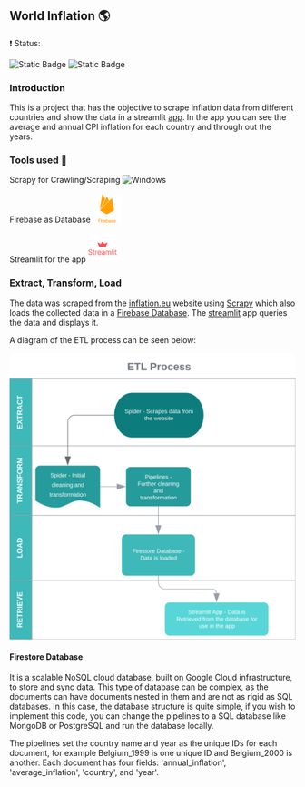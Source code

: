## World Inflation 🌎

❗ Status:

![Static Badge](https://img.shields.io/badge/App-Test-yellow)
![Static Badge](https://img.shields.io/badge/README-Development-red)

### Introduction
This is a project that has the objective to scrape inflation data from different countries and show the data in a streamlit [app](https://worldinflation.streamlit.app/).
In the app you can see the average and annual CPI inflation for each country and through out the years.

### Tools used 🧰
<div id="tools" align="left">
  <span>Scrapy for Crawling/Scraping</span>
  <img src="https://scrapingant.com/blog/img/blog/scrapy-logo.png" title="Windows" alt="Windows" width="100" height="40"/>&nbsp;
  <br>
  <br>
  <span>Firebase as Database</span>
  <img src="https://github.com/devicons/devicon/blob/master/icons/firebase/firebase-plain-wordmark.svg" title="Firebase" alt="Firebase" width="50" height="50"/>&nbsp;
  <br>
  <br>
  <span>Streamlit for the app</span>
  <img src="https://github.com/devicons/devicon/blob/master/icons/streamlit/streamlit-plain-wordmark.svg" title="Streamlit" alt="Streamlit" width="50" height="50"/>&nbsp;
</div>


### Extract, Transform, Load
The data was scraped from the [inflation.eu](https://www.inflation.eu/en/) website using [Scrapy](https://scrapy.org/) which also loads the collected data in a [Firebase Database](https://firebase.google.com/). 
The [streamlit](https://streamlit.io/) app queries the data and displays it.

A diagram of the ETL process can be seen below:

![ETL Process](images/inflation_etl.svg)


#### Firestore Database
It is a scalable NoSQL cloud database, built on Google Cloud infrastructure, to store and sync data. This type of database can be complex, as the documents can have documents nested in them and are not as rigid as SQL databases.
In this case, the database structure is quite simple, if you wish to implement this code, you can change the pipelines to a SQL database like MongoDB or PostgreSQL and run the database locally.

The pipelines set the country name and year as the unique IDs for each document, 
for example Belgium_1999 is one unique ID and Belgium_2000 is another. Each document has four fields: 'annual_inflation', 'average_inflation', 'country', and 'year'.
